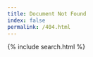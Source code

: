 ```yaml
---
title: Document Not Found
index: false
permalink: /404.html
---
```


{% include search.html %}

<script>$(function(){ trigger404("{{ site.baseurl }}"); });</script>
